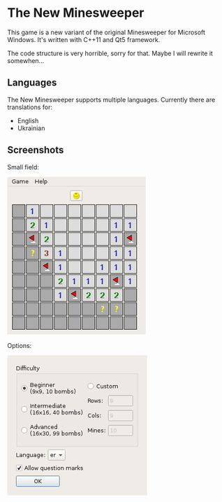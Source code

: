 The New Minesweeper
===========

This game is a new variant of the original Minesweeper for Microsoft Windows. It's written with C++11 and Qt5 framework.

The code structure is very horrible, sorry for that.  Maybe I will rewrite it somewhen... 


Languages
-----------

The New Minesweeper supports multiple languages.
Currently there are translations for:
  - English
  - Ukrainian

Screenshots 
-----------

Small field:

![Small](screenshots/small.png "Small")


Options:

![Options](screenshots/options.png "Options")
